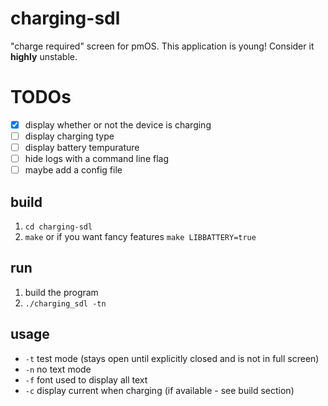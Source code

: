 # charging-sdl
"charge required" screen for pmOS.
This application is young! Consider it __highly__ unstable.

# TODOs
- [x] display whether or not the device is charging
- [ ] display charging type
- [ ] display battery tempurature
- [ ] hide logs with a command line flag
- [ ] maybe add a config file

## build
1. `cd charging-sdl`
2. `make` or if you want fancy features `make LIBBATTERY=true`

## run
1. build the program
2. `./charging_sdl -tn`

## usage
- `-t` test mode (stays open until explicitly closed and is not in full screen)
- `-n` no text mode
- `-f` font used to display all text
- `-c` display current when charging (if available - see build section)
